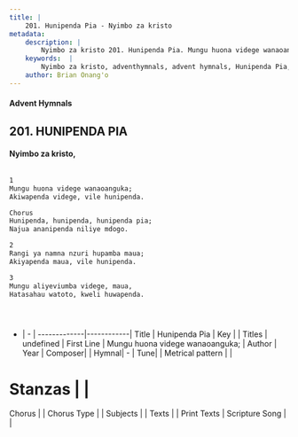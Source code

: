 ```yaml
---
title: |
    201. Hunipenda Pia - Nyimbo za kristo
metadata:
    description: |
        Nyimbo za kristo 201. Hunipenda Pia. Mungu huona videge wanaoanguka; Akiwapenda videge, vile hunipenda.  Chorus Hunipenda, hunipenda, hunipenda pia; Najua ananipenda niliye mdogo.  
    keywords:  |
        Nyimbo za kristo, adventhymnals, advent hymnals, Hunipenda Pia, Mungu huona videge wanaoanguka;. 
    author: Brian Onang'o
---
```


#### Advent Hymnals
## 201. HUNIPENDA PIA
####  Nyimbo za kristo,

```txt

1
Mungu huona videge wanaoanguka;
Akiwapenda videge, vile hunipenda.

Chorus
Hunipenda, hunipenda, hunipenda pia;
Najua ananipenda niliye mdogo.

2
Rangi ya namna nzuri hupamba maua;
Akiyapenda maua, vile hunipenda.

3
Mungu aliyeviumba videge, maua,
Hatasahau watoto, kweli huwapenda.





```

- |   -  |
-------------|------------|
Title | Hunipenda Pia |
Key |  |
Titles | undefined |
First Line | Mungu huona videge wanaoanguka; |
Author | 
Year | 
Composer| |
Hymnal|  - |
Tune|  |
Metrical pattern | |
# Stanzas |  |
Chorus |  |
Chorus Type |  |
Subjects | |
Texts |  |
Print Texts | 
Scripture Song |  |
    
